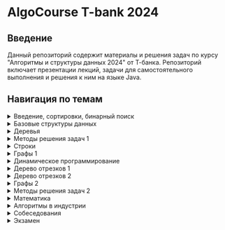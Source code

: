 # AlgoCourse T-bank 2024

## Введение
Данный репозиторий содержит материалы и решения задач по курсу "Алгоритмы и структуры данных 2024" от Т-банка. Репозиторий включает презентации лекций, задачи для самостоятельного выполнения и решения к ним на языке Java. 

## Навигация по темам
<details>
  <summary>Введение, сортировки, бинарный поиск</summary>
  <ul>
    <li><a href="./Presentations/1%20Введение%2C%20сортировки%2C%20бинарный%20поиск.pdf">Презентация</a></li>
    <li><a href="./homework/hw1/tasks.md">Задачи для самостоятельного решения</a></li>
  </ul>
</details>

<details>
  <summary>Базовые структуры данных</summary>
  <ul>
    <li><a href="https://github.com/XanderGI/AlgoCourseT-bank/blob/Add-all-tasks/Presentations/1%20%D0%92%D0%B2%D0%B5%D0%B4%D0%B5%D0%BD%D0%B8%D0%B5%2C%20%D1%81%D0%BE%D1%80%D1%82%D0%B8%D1%80%D0%BE%D0%B2%D0%BA%D0%B8%2C%20%D0%B1%D0%B8%D0%BD%D0%B0%D1%80%D0%BD%D1%8B%D0%B9%20%D0%BF%D0%BE%D0%B8%D1%81%D0%BA.pdf">Презентация</a></li>
    <li><a href="./homework/hw2/tasks.md">Задачи для самостоятельного решения</a></li>
  </ul>
</details>

<details>
  <summary>Деревья</summary>
  <ul>
    <li><a href="./presentations/02_03_2024.pptx">Презентация</a></li>
    <li><a href="./homework/hw3/tasks.md">Задачи для самостоятельного решения</a></li>
  </ul>
</details>

<details>
  <summary>Методы решения задач 1</summary>
  <ul>
    <li><a href="./presentations/09_03_2024.pptx">Презентация</a></li>
    <li><a href="./homework/hw4/tasks.md">Задачи для самостоятельного решения</a></li>
  </ul>
</details>

<details>
  <summary>Строки</summary>
  <ul>
    <li><a href="./presentations/16_03_2024.pptx">Презентация</a></li>
    <li><a href="./homework/hw5/tasks.md">Задачи для самостоятельного решения</a></li>
  </ul>
</details>

<details>
  <summary>Графы 1</summary>
  <ul>
    <li><a href="./presentations/23_03_2024.pptx">Презентация</a></li>
    <li><a href="./homework/hw6/tasks.md">Задачи для самостоятельного решения</a></li>
  </ul>
</details>

<details>
  <summary>Динамическое программирование</summary>
  <ul>
    <li><a href="./presentations/30_03_2024.pptx">Презентация</a></li>
    <li><a href="./homework/hw7/tasks.md">Задачи для самостоятельного решения</a></li>
  </ul>
</details>

<details>
  <summary>Дерево отрезков 1</summary>
  <ul>
    <li><a href="./presentations/06_04_2024.pptx">Презентация</a></li>
    <li><a href="./homework/hw8/tasks.md">Задачи для самостоятельного решения</a></li>
  </ul>
</details>

<details>
  <summary>Дерево отрезков 2</summary>
  <ul>
    <li><a href="./presentations/13_04_2024.pptx">Презентация</a></li>
    <li><a href="./homework/hw9/tasks.md">Задачи для самостоятельного решения</a></li>
  </ul>
</details>

<details>
  <summary>Графы 2</summary>
  <ul>
    <li><a href="./presentations/20_04_2024.pptx">Презентация</a></li>
    <li><a href="./homework/hw10/tasks.md">Задачи для самостоятельного решения</a></li>
  </ul>
</details>

<details>
  <summary>Методы решения задач 2</summary>
  <ul>
    <li><a href="./presentations/27_04_2024.pptx">Презентация</a></li>
    <li><a href="./homework/hw11/tasks.md">Задачи для самостоятельного решения</a></li>
  </ul>
</details>

<details>
  <summary>Математика</summary>
  <ul>
    <li><a href="./presentations/09_05_2024.pptx">Презентация</a></li>
    <li><a href="./homework/hw12/tasks.md">Задачи для самостоятельного решения</a></li>
  </ul>
</details>

<details>
  <summary>Алгоритмы в индустрии</summary>
  <ul>
    <li><a href="./presentations/11_05_2024.pptx">Презентация</a></li>
    <li><a href="./homework/hw13/tasks.md">Задачи для самостоятельного решения</a></li>
  </ul>
</details>

<details>
  <summary>Собеседования</summary>
  <ul>
    <li><a href="./presentations/18_05_2024.pptx">Презентация</a></li>
    <li><a href="./homework/hw14/tasks.md">Задачи для самостоятельного решения</a></li>
  </ul>
</details>

<details>
  <summary>Экзамен</summary>
  <ul>
    <li><a href="./presentations/21_05_2024.pptx">Презентация</a></li>
    <li><a href="./homework/hw15/tasks.md">Задачи для самостоятельного решения</a></li>
    <li><a href="./homework/hw15/solutions/">Решения задач</a></li>
  </ul>
</details>
